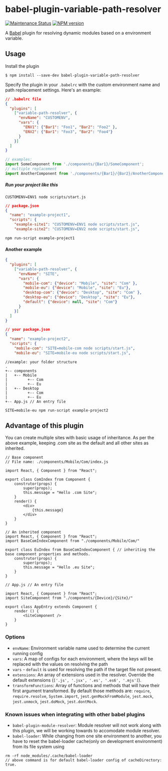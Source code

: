 # babel-plugin-variable-path-resolver
[![Maintenance Status][status-image]][status-url] [![NPM version][npm-image]][npm-url]

A [Babel](http://babeljs.io) plugin for resolving dynamic modules based on a environment variable.

## Usage

Install the plugin

```
$ npm install --save-dev babel-plugin-variable-path-resolver
```

Specify the plugin in your `.babelrc` with the custom environment name and path replacement settings. Here's an example:

```json
// .babelrc file
{
  "plugins": [
    ["variable-path-resolver", {
      "envName": "CUSTOMENV",
      "vars": {
        "ENV1": {"Bar1": "Foo1", "Bar2": "Foo2" },
        "ENV2": {"Bar1": "Foo3", "Bar2": "Foo4"}
      }
    }]
  ]
}
```

```js
// examples:
import SomeComponent from './components/{Bar1}/SomeComponent';
// multiple replacement
import AnotherComponent from './components/{Bar1}/{Bar2}/AnotherComponent';
```
##### Run your project like this
```
CUSTOMENV=ENV1 node scripts/start.js
```
```json
// package.json
{
  "name": "example-project1",
  "scripts": {
    "example-site1": "CUSTOMENV=ENV1 node scripts/start.js",
    "example-site2": "CUSTOMENV=ENV2 node scripts/start.js",
```
```
npm run-script example-project1
```
#### Another example
```json
{
  "plugins": [
    ["variable-path-resolver", {
      "envName": "SITE",
      "vars": {
        "mobile-com": {"device": "Mobile", "site": "Com" },
        "mobile-eu": {"device": "Mobile", "site": "Eu"},
        "desktop-com": {"device": "Desktop", "site": "Com" },
        "desktop-eu": {"device": "Desktop", "site": "Eu"},
        "default": {"device": null, "site": "Com"}
      }
    }]
  ]
}
```
```json
// your package.json
{
  "name": "example-project2",
  "scripts": {
    "mobile-com": "SITE=mobile-com node scripts/start.js",
    "mobile-eu": "SITE=mobile-eu node scripts/start.js",
```
```
//example: your folder structure
.
+-- components
|   +-- Mobile
|		  +-- Com
|		  +-- Eu
|   +-- Desktop
|		  +-- Com
|		  +-- Eu
+-- App.js // An entry file
```
```
SITE=mobile-eu npm run-script example-project2
```

## Advantage of this plugin

You can create multiple sites with basic usage of inheritance. As per the above example, keeping .com site as the default and all other sites as inherited.

```
// Base component
// File name: ./components/Mobile/Com/index.js

import React, { Component } from "React";

export class ComIndex from Component {
	construtor(props) {
    	super(props);
        this.message = "Hello .com Site";
    }
    render() {
    	<div>
        	{this.message}
        </div>
    }
}

// An inherited component
import React, { Component } from "React";
import BaseComIndexComponent from "./components/Mobile/Com/"

export class EuIndex from BaseComIndexComponent { // inheriting the base component properties and methods.
	construtor(props) {
    	super(props);
        this.message = "Hello .eu Site";
    }
}

// App.js // An entry file

import React, { Component } from "React";
import SiteComponent from "./components/{Device}/{Site}/"

export class AppEntry extends Component {
	render () {
    	<SiteComponent />
    }
}
```

### Options

- `envName`: Environment variable name used to determine the current running config
- `vars`: A map of configs for each environment, where the keys will be replaced with the values on resolving the path
- `vars` - `default` is used for resolving the path if the target file not present.
- `extensions`: An array of extensions used in the resolver. Override the default extensions (`['.js', '.jsx', '.es', '.es6', '.mjs']`).
- `transformFunctions`: Array of functions and methods that will have their first argument transformed. By default those methods are: `require`, `require.resolve`, `System.import`, `jest.genMockFromModule`, `jest.mock`, `jest.unmock`, `jest.doMock`, `jest.dontMock`.


### Known issues when integrating with other babel plugins 

- `babel-plugin-module-resolver`: Module resolver will not work along with this plugin, we will be working towards to accomodate module resolver.
- `babel-loader`:  While changing from one site environment to another, you have to reset the babel-loader cache(only on development environment) from its file system using 
```
rm -rf node_modules/.cache/babel-loader
// above command is for default babel-loader config of cacheDirectory: true.
````



[status-image]: https://img.shields.io/badge/status-maintained-brightgreen.svg
[status-url]: https://github.com/shameemz/babel-plugin-variable-path-resolver

[npm-image]: https://img.shields.io/npm/v/babel-plugin-variable-path-resolver.svg
[npm-url]: https://www.npmjs.com/package/babel-plugin-variable-path-resolver